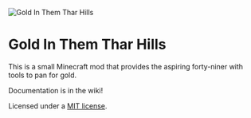 ![Gold In Them Thar Hills](http://i.imgur.com/nlKpcEV.png)

# Gold In Them Thar Hills

This is a small Minecraft mod that provides the aspiring forty-niner with tools to pan for gold.

Documentation is in the wiki!

Licensed under a [MIT license](https://opensource.org/licenses/MIT).

